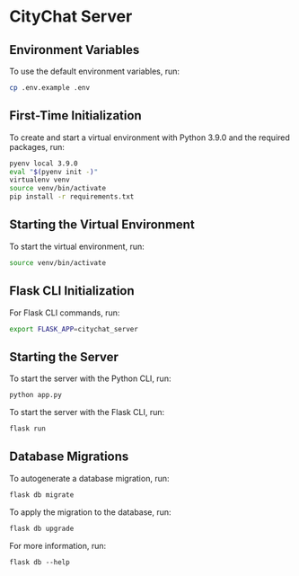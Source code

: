 # CityChat Server

## Environment Variables

To use the default environment variables, run:

```bash
cp .env.example .env
```

## First-Time Initialization

To create and start a virtual environment with Python 3.9.0 and the required packages, run:

```bash
pyenv local 3.9.0
eval "$(pyenv init -)"
virtualenv venv
source venv/bin/activate
pip install -r requirements.txt
```

## Starting the Virtual Environment

To start the virtual environment, run:

```bash
source venv/bin/activate
```

## Flask CLI Initialization

For Flask CLI commands, run:

```bash
export FLASK_APP=citychat_server
```

## Starting the Server

To start the server with the Python CLI, run:

```bash
python app.py
```

To start the server with the Flask CLI, run:

```bash
flask run
```

## Database Migrations

To autogenerate a database migration, run:

```bash
flask db migrate
```

To apply the migration to the database, run:

```bash
flask db upgrade
```

For more information, run:

```
flask db --help
```
